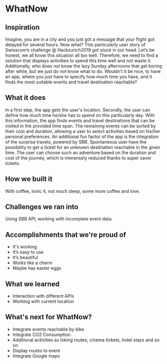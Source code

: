 # WhatNow
## Inspiration
Imagine, you are in a city and you just got a message that your flight got delayed for several hours. Now what? This particularly user story of Swisscom’s challenge @ Hackzurich2019 got stuck in our head. Let’s be honest, we all know this situation all too well. Therefore, we need to find a solution that displays activities to spend this time well and not waste it. Additionally, who does not know the lazy Sunday afternoons that get boring after while, but we just do not know what to do. Wouldn’t it be nice, to have an app, where you just have to specify how much time you have, and it finds the most suitable events and travel destination reachable? 

## What it does
In a first step, the app gets the user's location. Secondly, the user can define how much time he/she has to spend on this particularly day. With this information, the app finds events and travel destinations that can be visited in the provided time span. 
The remaining events can be sorted by their cost and duration, allowing a user to select activities based on his/her personal preferences. 
An additional fun factor of the app is the integration of the surprise travels, powered by SBB. Spontaneous user have the possibility to get a ticket for an unknown destination reachable in the given time.
The user can choose such an adventure based on the duration and cost of the journey, which is immensely reduced thanks to super saver tickets.

## How we built it
With coffee, Ionic 4, not much sleep, some more coffee and love.

## Challenges we ran into
Using SBB API, working with incomplete event data.

## Accomplishments that we're proud of
* It's working
* It’s easy to use
* It’s beautiful
* Works like a charm
* Maybe has easter eggs

## What we learned
* Interaction with different APIs
* Working with current location

## What's next for WhatNow?
* Integrate events reachable by bike 
* Integrate CO2 Consumption
* Additional activities as hiking routes, cinema tickets, hotel stays and so on
* Display routes to event
* Integrate Google maps
